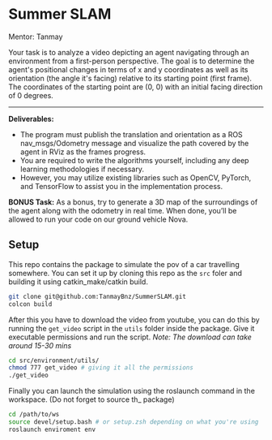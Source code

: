 # Summer SLAM
Mentor: Tanmay

Your task is to analyze a video depicting an agent navigating through an environment from a first-person perspective. The goal is to determine the agent's positional changes in terms of x and y coordinates as well as its orientation (the angle it's facing) relative to its starting point (first frame). The coordinates of the starting point are (0, 0) with an initial facing direction of 0 degrees.

---
**Deliverables:**
  - The program must publish the translation and orientation as a ROS nav_msgs/Odometry message and visualize the path covered by the agent in RViz as the frames progress.
  - You are required to write the algorithms yourself, including any deep learning methodologies if necessary.
  - However, you may utilize existing libraries such as OpenCV, PyTorch, and TensorFlow to assist you in the implementation process.

**BONUS Task:**
As a bonus, try to generate a 3D map of the surroundings of the agent along with the odometry in real time. When done, you’ll be allowed to run your code on our ground vehicle Nova.

## Setup
This repo contains the package to simulate the pov of a car travelling somewhere. You can set it up by cloning this repo as the `src` foler and building it using catkin_make/catkin build.
```zsh
git clone git@github.com:TanmayBnz/SummerSLAM.git
colcon build
```
After this you have to download the video from youtube, you can do this by running the `get_video` script in the `utils` folder inside the package. Give it executable permissions and run the script.
_Note: The download can take around 15-30 mins_
```zsh
cd src/environment/utils/
chmod 777 get_video # giving it all the permissions
./get_video
```
Finally you can launch the simulation using the roslaunch command in the workspace. (Do not forget to source th_ package)
```zsh
cd /path/to/ws
source devel/setup.bash # or setup.zsh depending on what you're using
roslaunch enviroment env 
```

